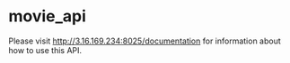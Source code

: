 # movie_api
Please visit http://3.16.169.234:8025/documentation for information about how to use this API.